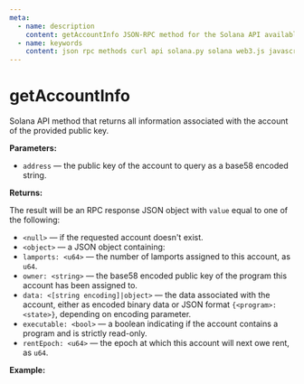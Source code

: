 ```yaml
---
meta:
  - name: description
    content: getAccountInfo JSON-RPC method for the Solana API available with examples in Solana web3.js, Solana.py, and cURL.
  - name: keywords
    content: json rpc methods curl api solana.py solana web3.js javascript python solana
---
```


# getAccountInfo

Solana API method that returns all information associated with the account of the provided public key.

**Parameters:**

* `address` — the public key of the account to query as a base58 encoded string.

**Returns:**

The result will be an RPC response JSON object with `value` equal to one of the following:

* `<null>` — if the requested account doesn't exist.
*  `<object>` — a JSON object containing:
  * `lamports: <u64>` — the number of lamports assigned to this account, as `u64`.
  * `owner: <string>` — the base58 encoded public key of the program this account has been assigned to.
  * `data: <[string encoding]|object>` — the data associated with the account, either as encoded binary data or JSON format `{<program>: <state>}`, depending on encoding parameter.
  * `executable: <bool>` — a boolean indicating if the account contains a program and is strictly read-only.
  * `rentEpoch: <u64>` — the epoch at which this account will next owe rent, as `u64`.

**Example:**

<CodeSwitcher :languages="{js:'Solana web3.js', py:'Solana.py', cr:'cURL'}">
<template v-slot:js>

``` js
import { PublicKey, Connection } from "@solana/web3.js"

const nodeUrl = "CHAINSTACK_NODE_URL"
const publicKey = new PublicKey(
    'HSH3LftAhgNEQmpNRuE1ghnbqVHsxt8edvid1zdLxH5C'
  )

(async () => {  
  const connect = new Connection(nodeUrl);
  console.log(await connect.getAccountInfo(publicKey))
})()
```

</template>
<template v-slot:py>

``` py
from solana.rpc.api import Client
from solana.publickey import PublicKey

web3 = Client('CHAINSTACK_NODE_URL')

print(web3.get_account_info(PublicKey('HSH3LftAhgNEQmpNRuE1ghnbqVHsxt8edvid1zdLxH5C')))
```

</template>
<template v-slot:cr>

``` sh
curl -X POST "CHAINSTACK_NODE_URL" \
  -H "Content-Type: application/json" \
  --data '{"jsonrpc":"2.0", "id":1, "method":"getAccountInfo", "params":["HSH3LftAhgNEQmpNRuE1ghnbqVHsxt8edvid1zdLxH5C"]}'
```

</template>
</CodeSwitcher>
